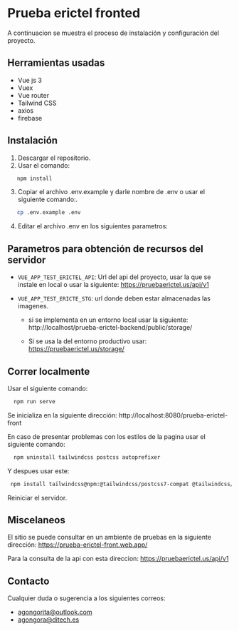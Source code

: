 
# Prueba erictel fronted

A continuacion se muestra el proceso de instalación y configuración del proyecto.




## Herramientas usadas

- Vue js 3
- Vuex
- Vue router
- Tailwind CSS
- axios
- firebase

## Instalación

1. Descargar el repositorio.
2. Usar el comando:
```bash
   npm install
```
3. Copiar el archivo .env.example y darle nombre de .env o usar el siguiente comando:.
```bash
   cp .env.example .env
```

4. Editar el archivo .env en los siguientes parametros:

Parametros para obtención de recursos del servidor
---------------
- `VUE_APP_TEST_ERICTEL_API`: Url del api del proyecto, usar la que se instale en local o usar la siguiente: https://pruebaerictel.us/api/v1
- `VUE_APP_TEST_ERICTE_STG`: url donde deben estar almacenadas las imagenes.

    * si se implementa en un entorno local usar la siguiente: http://localhost/prueba-erictel-backend/public/storage/

    * Si se usa la del entorno productivo usar: https://pruebaerictel.us/storage/ 






## Correr localmente

Usar el siguiente comando:

```bash
  npm run serve
```
Se inicializa en la siguiente dirección: http://localhost:8080/prueba-erictel-front

En caso de presentar problemas con los estilos de la pagina usar el siguiente comando:

```bash
  npm uninstall tailwindcss postcss autoprefixer
```
Y despues usar este:

```bash
 npm install tailwindcss@npm:@tailwindcss/postcss7-compat @tailwindcss/postcss7-compat postcss@^7 autoprefixer@^9
```

Reiniciar el servidor.


## Miscelaneos

El sitio se puede consultar en un ambiente de pruebas en la siguiente dirección: https://prueba-erictel-front.web.app/

Para la consulta de la api con esta direccion: https://pruebaerictel.us/api/v1

Contacto
---------------

Cualquier duda o sugerencia a los siguientes correos:

- agongorita@outlook.com
- agongora@ditech.es


